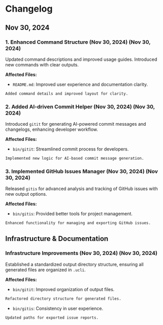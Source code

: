# Changelog


## Nov 30, 2024

### 1. Enhanced Command Structure (Nov 30, 2024) (Nov 30, 2024)
Updated command descriptions and improved usage guides. Introduced new commands with clear outputs.

**Affected Files:**
- `README.md`: Improved user experience and documentation clarity.
```diff
Added command details and improved layout for clarity.
```

### 2. Added AI-driven Commit Helper (Nov 30, 2024) (Nov 30, 2024)
Introduced `gitit` for generating AI-powered commit messages and changelogs, enhancing developer workflow.

**Affected Files:**
- `bin/gitit`: Streamlined commit process for developers.
```diff
Implemented new logic for AI-based commit message generation.
```

### 3. Implemented GitHub Issues Manager (Nov 30, 2024) (Nov 30, 2024)
Released `gitis` for advanced analysis and tracking of GitHub issues with new output options.

**Affected Files:**
- `bin/gitis`: Provided better tools for project management.
```diff
Enhanced functionality for managing and exporting GitHub issues.
```

## Infrastructure & Documentation

### Infrastructure Improvements (Nov 30, 2024) (Nov 30, 2024)
Established a standardized output directory structure, ensuring all generated files are organized in `.ucli`.

**Affected Files:**
- `bin/gitit`: Improved organization of output files.
```diff
Refactored directory structure for generated files.
```
- `bin/gitis`: Consistency in user experience.
```diff
Updated paths for exported issue reports.
```


